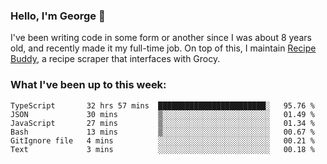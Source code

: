 ### Hello, I'm George 👋

I've been writing code in some form or another since I was about 8 years old, and recently made it my full-time job. On top of this, I maintain [Recipe Buddy](https://github.com/georgegebbett/recipe-buddy), a recipe scraper that interfaces with Grocy.  

<!--
**georgegebbett/georgegebbett** is a ✨ _special_ ✨ repository because its `README.md` (this file) appears on your GitHub profile.

Here are some ideas to get you started:

- 🔭 I’m currently working on ...
- 🌱 I’m currently learning ...
- 👯 I’m looking to collaborate on ...
- 🤔 I’m looking for help with ...
- 💬 Ask me about ...
- 📫 How to reach me: ...
- 😄 Pronouns: ...
- ⚡ Fun fact: ...
-->

### What I've been up to this week:
<!--START_SECTION:waka-->

```text
TypeScript       32 hrs 57 mins  ████████████████████████░   95.76 %
JSON             30 mins         ▒░░░░░░░░░░░░░░░░░░░░░░░░   01.49 %
JavaScript       27 mins         ▒░░░░░░░░░░░░░░░░░░░░░░░░   01.34 %
Bash             13 mins         ▒░░░░░░░░░░░░░░░░░░░░░░░░   00.67 %
GitIgnore file   4 mins          ░░░░░░░░░░░░░░░░░░░░░░░░░   00.21 %
Text             3 mins          ░░░░░░░░░░░░░░░░░░░░░░░░░   00.18 %
```

<!--END_SECTION:waka-->
